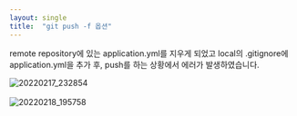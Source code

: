 ```yaml
---
layout: single
title:  "git push -f 옵션"
---
```


remote repository에 있는 application.yml를 지우게 되었고 local의 .gitignore에 application.yml을 추가 후, push를 하는 상황에서 에러가 발생하였습니다.
<br/>

![20220217_232854](https://user-images.githubusercontent.com/65937196/154669487-b60233ad-1f9c-4101-a87c-8a55e923e332.png)  
<br/>
![20220218_195758](https://user-images.githubusercontent.com/65937196/154670064-8293ef84-965c-4976-870d-9d0a27915439.png)


